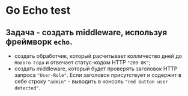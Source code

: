 # Go Echo test

## Задача - создать middleware, используя фреймворк `echo`.

- создать обработчик, который расчитывает колличество дней до `Нового Года` и отвечает статус-кодом HTTP `"200 OK"`;
- создать middleware, который будет проверять заголовок HTTP запроса `"User-Role"`. Если заголовок присутствует и содержит в себе строку `"admin"` - выводить в консоль `"red button user detected"`.

